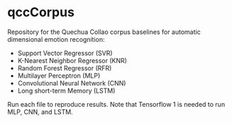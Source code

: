 # qccCorpus

Repository for the Quechua Collao corpus baselines for automatic dimensional emotion recognition:
-   Support Vector Regressor (SVR)
-   K-Nearest Neighbor Regressor (KNR)
-   Random Forest Regressor (RFR)
-   Multilayer Perceptron (MLP)
-   Convolutional Neural Network (CNN)
-   Long short-term Memory (LSTM)

Run each file to reproduce results. Note that Tensorflow 1 is needed to run MLP, CNN, and LSTM. 
